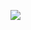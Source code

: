![](/Notatki/Semestr%205/Inżynieria%20oprogramowania/Wykłady/Wykład%203/Drawing%202024-10-18%2013.16.05.excalidraw.svg)